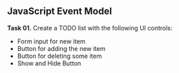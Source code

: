 ## JavaScript Event Model

**Task 01.** Create a TODO list with the following UI controls:
 * Form input for new item
 * Button for adding the new item
 * Button for deleting some item
 * Show and Hide Button